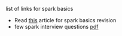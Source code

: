 list of links for spark basics
- Read [this](https://www.linkedin.com/pulse/just-enough-spark-core-concepts-revisited-deepak-rajak/?utm_source=share&utm_medium=member_ios&utm_campaign=share_via) article for spark basics revision 
- few spark interview questions [pdf](https://www.linkedin.com/feed/update/urn:li:activity:7078712402266984448/)
